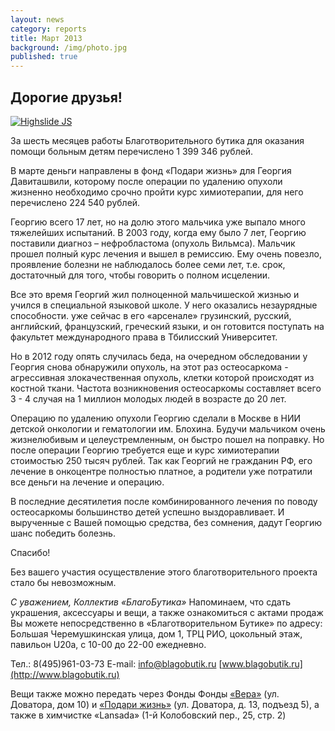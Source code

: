 ```yaml
---
layout: news
category: reports
title: Март 2013
background: /img/photo.jpg
published: true
---
```


<h2>Дорогие друзья!</h2>

<div class="slides">
<a href="http://blagobutik.ru/img/davitashvili.jpg" class="highslide" onclick="return hs.expand(this)"><img src="http://blagobutik.ru/img/davitashvili_thumb.jpg" alt="Highslide JS" title="Click to enlarge"></a>
</div>

За шесть месяцев работы Благотворительного бутика для оказания помощи больным детям перечислено 1 399 346 рублей.  

В марте деньги направлены в фонд «Подари жизнь» для Георгия Давиташвили, которому после операции по удалению опухоли жизненно необходимо срочно пройти курс химиотерапии,  для него перечислено 224 540 рублей.  

Георгию всего 17 лет, но на долю этого мальчика уже выпало много тяжелейших испытаний.  В 2003 году, когда ему было 7 лет, Георгию поставили диагноз –  нефробластома (опухоль Вильмса). Мальчик прошел полный курс лечения и вышел в ремиссию. Ему очень повезло, проявление болезни не наблюдалось более семи лет, т.е. срок, достаточный для того, чтобы говорить о полном исцелении.  

Все это время Георгий жил полноценной мальчишеской жизнью и учился в специальной языковой школе. У него оказались незаурядные способности.  уже сейчас в его «арсенале» грузинский, русский, английский, французский, греческий языки, и он готовится поступать на факультет международного права в Тбилисский Университет.  

Но в 2012 году опять случилась беда, на очередном обследовании у Георгия снова обнаружили опухоль, на этот раз остеосаркома - агрессивная злокачественная опухоль, клетки которой происходят из костной ткани.  Частота возникновения остеосаркомы составляет всего 3 - 4 случая на 1 миллион молодых людей в возрасте до 20 лет.  

Операцию по удалению опухоли Георгию сделали в Москве в НИИ детской онкологии и гематологии им. Блохина. Будучи мальчиком очень жизнелюбивым и целеустремленным, он быстро пошел на поправку. Но после операции Георгию требуется еще и курс химиотерапии стоимостью 250 тысяч рублей. Так как Георгий не гражданин РФ, его лечение в онкоцентре полностью платное,  а родители уже потратили все деньги на лечение и операцию.  

В последние десятилетия после комбинированного лечения по поводу остеосаркомы большинство детей успешно выздоравливает.  И вырученные с Вашей помощью средства, без сомнения, дадут Георгию шанс победить болезнь. 

Спасибо!

Без вашего участия осуществление этого благотворительного проекта стало бы невозможным.   


*С уважением, 
Коллектив «БлагоБутика»*
Напоминаем, что сдать украшения, аксессуары и вещи, а также ознакомиться с актами продаж Вы можете непосредственно в «Благотворительном Бутике» по адресу: Большая Черемушкинская улица, дом 1, ТРЦ РИО, цокольный этаж, павильон U20а, 
с 10-00 до 22-00 ежедневно.  


Тел.: 8(495)961-03-73  E-mail: [info@blagobutik.ru](mailto:info@blagobutik.ru) [www.blagobutik.ru](http://www.blagobutik.ru)  


Вещи также можно передать через Фонды Фонды [«Вера»](http://www.hospicefund.ru) (ул. Доватора, дом 10) и [«Подари жизнь»](http://podari-zhizn.ru) (ул. Доватора, д. 13, подъезд 5), а также в химчистке «Lansada» (1-й Колобовский пер., 25, стр. 2)